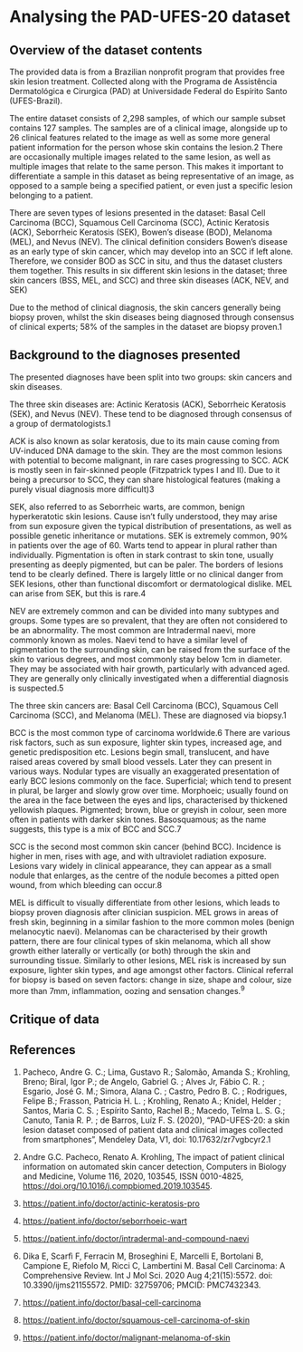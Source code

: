 # Analysing the PAD-UFES-20 dataset 

## Overview of the dataset contents 

The provided data is from a Brazilian nonprofit program that provides free skin lesion treatment. Collected along with the Programa de Assistência Dermatológica e Cirurgica (PAD) at Universidade Federal do Espírito Santo (UFES-Brazil). 

The entire dataset consists of 2,298 samples, of which our sample subset contains 127 samples. The samples are of a clinical image, alongside up to 26 clinical features related to the image as well as some more general patient information for the person whose skin contains the lesion.2 There are occasionally multiple images related to the same lesion, as well as multiple images that relate to the same person. This makes it important to differentiate a sample in this dataset as being representative of an image, as opposed to a sample being a specified patient, or even just a specific lesion belonging to a patient. 

There are seven types of lesions presented in the dataset: Basal Cell Carcinoma (BCC), Squamous Cell Carcinoma (SCC), Actinic Keratosis (ACK), Seborrheic Keratosis (SEK), Bowen’s disease (BOD), Melanoma (MEL), and Nevus (NEV). The clinical definition considers Bowen’s disease as an early type of skin cancer, which may develop into an SCC if left alone. Therefore, we consider BOD as SCC in situ, and thus the dataset clusters them together. This results in six different skin lesions in the dataset; three skin cancers (BSS, MEL, and SCC) and three skin diseases (ACK, NEV, and SEK) 

Due to the method of clinical diagnosis, the skin cancers generally being biopsy proven, whilst the skin diseases being diagnosed through consensus of clinical experts; 58% of the samples in the dataset are biopsy proven.1 

## Background to the diagnoses presented

The presented diagnoses have been split into two groups: skin cancers and skin diseases.

The three skin diseases are: Actinic Keratosis (ACK), Seborrheic Keratosis (SEK), and Nevus (NEV). These tend to be diagnosed through consensus of a group of dermatologists.1

ACK is also known as solar keratosis, due to its main cause coming from UV-induced DNA damage to the skin. They are the most common lesions with potential to become malignant, in rare cases progressing to SCC. ACK is mostly seen in fair-skinned people (Fitzpatrick types I and II). Due to it being a precursor to SCC, they can share histological features (making a purely visual diagnosis more difficult)3

SEK, also referred to as Seborrheic warts, are common, benign hyperkeratotic skin lesions. Cause isn’t fully understood, they may arise from sun exposure given the typical distribution of presentations, as well as possible genetic inheritance or mutations. SEK is extremely common, 90% in patients over the age of 60. Warts tend to appear in plural rather than individually. Pigmentation is often in stark contrast to skin tone, usually presenting as deeply pigmented, but can be paler. The borders of lesions tend to be clearly defined. There is largely little or no clinical danger from SEK lesions, other than functional discomfort or dermatological dislike. MEL can arise from SEK, but this is rare.4

NEV are extremely common and can be divided into many subtypes and groups. Some types are so prevalent, that they are often not considered to be an abnormality. The most common are Intradermal naevi, more commonly known as moles. Naevi tend to have a similar level of pigmentation to the surrounding skin, can be raised from the surface of the skin to various degrees, and most commonly stay below 1cm in diameter. They may be associated with hair growth, particularly with advanced aged. They are generally only clinically investigated when a differential diagnosis is suspected.5

The three skin cancers are: Basal Cell Carcinoma (BCC), Squamous Cell Carcinoma (SCC), and Melanoma (MEL). These are diagnosed via biopsy.1 

BCC is the most common type of carcinoma worldwide.6 There are various risk factors, such as sun exposure, lighter skin types, increased age, and genetic predisposition etc. Lesions begin small, translucent, and have raised areas covered by small blood vessels. Later they can present in various ways. Nodular types are visually an exaggerated presentation of early BCC lesions commonly on the face. Superficial; which tend to present in plural, be larger and slowly grow over time. Morphoeic; usually found on the area in the face between the eyes and lips, characterised by thickened yellowish plaques. Pigmented; brown, blue or greyish in colour, seen more often in patients with darker skin tones. Basosquamous; as the name suggests, this type is a mix of BCC and SCC.7 

SCC is the second most common skin cancer (behind BCC). Incidence is higher in men, rises with age, and with ultraviolet radiation exposure. Lesions vary widely in clinical appearance, they can appear as a small nodule that enlarges, as the centre of the nodule becomes a pitted open wound, from which bleeding can occur.8 

MEL is difficult to visually differentiate from other lesions, which leads to biopsy proven diagnosis after clinician suspicion. MEL grows in areas of fresh skin, beginning in a similar fashion to the more common moles (benign melanocytic naevi). Melanomas can be characterised by their growth pattern, there are four clinical types of skin melanoma, which all show growth either laterally or vertically (or both) through the skin and surrounding tissue. Similarly to other lesions, MEL risk is increased by sun exposure, lighter skin types, and age amongst other factors. Clinical referral for biopsy is based on seven factors: change in size, shape and colour, size more than 7mm, inflammation, oozing and sensation changes.<sup>9</sup> 

## Critique of data

## References

1. Pacheco, Andre G. C.; Lima, Gustavo R.; Salomão, Amanda S.; Krohling, Breno; Biral, Igor P.; de Angelo, Gabriel G. ; Alves Jr, Fábio  C. R. ; Esgario, José G. M.; Simora, Alana C. ; Castro, Pedro B. C. ; Rodrigues, Felipe B.; Frasson, Patricia H. L. ; Krohling, Renato A.; Knidel, Helder ; Santos, Maria C. S. ; Espírito Santo, Rachel B.; Macedo, Telma L. S. G.; Canuto, Tania R. P. ; de Barros, Luíz F. S. (2020), “PAD-UFES-20: a skin lesion dataset composed of patient data and clinical images collected from smartphones”, Mendeley Data, V1, doi: 10.17632/zr7vgbcyr2.1 

2. Andre G.C. Pacheco, Renato A. Krohling, The impact of patient clinical information on automated skin cancer detection, Computers in Biology and Medicine, Volume 116, 2020, 103545, ISSN 0010-4825, https://doi.org/10.1016/j.compbiomed.2019.103545.

3.	https://patient.info/doctor/actinic-keratosis-pro

4.	https://patient.info/doctor/seborrhoeic-wart

5.	https://patient.info/doctor/intradermal-and-compound-naevi

6.	Dika E, Scarfì F, Ferracin M, Broseghini E, Marcelli E, Bortolani B, Campione E, Riefolo M, Ricci C, Lambertini M. Basal Cell Carcinoma: A Comprehensive Review. Int J Mol Sci. 2020 Aug 4;21(15):5572. doi: 10.3390/ijms21155572. PMID: 32759706; PMCID: PMC7432343.
   
7.	https://patient.info/doctor/basal-cell-carcinoma

8.	https://patient.info/doctor/squamous-cell-carcinoma-of-skin

9.	https://patient.info/doctor/malignant-melanoma-of-skin 
